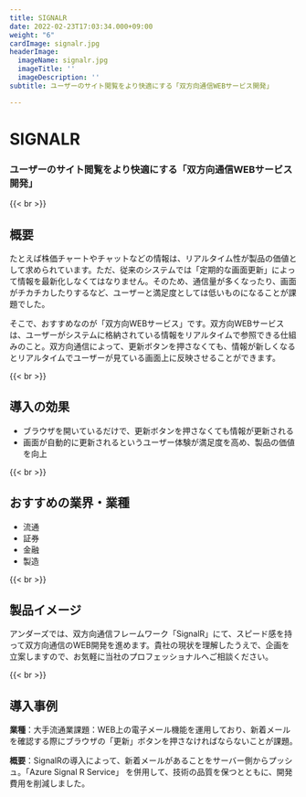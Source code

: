 ```yaml
---
title: SIGNALR
date: 2022-02-23T17:03:34.000+09:00
weight: "6"
cardImage: signalr.jpg
headerImage:
  imageName: signalr.jpg
  imageTitle: ''
  imageDescription: ''
subtitle: ユーザーのサイト閲覧をより快適にする「双方向通信WEBサービス開発」

---
```

# SIGNALR

### ユーザーのサイト閲覧をより快適にする「双方向通信WEBサービス開発」

{{< br >}}

## 概要

たとえば株価チャートやチャットなどの情報は、リアルタイム性が製品の価値として求められています。ただ、従来のシステムでは「定期的な画面更新」によって情報を最新化しなくてはなりません。そのため、通信量が多くなったり、画面がチカチカしたりするなど、ユーザーと満足度としては低いものになることが課題でした。

そこで、おすすめなのが「双方向WEBサービス」です。双方向WEBサービスは、ユーザーがシステムに格納されている情報をリアルタイムで参照できる仕組みのこと。双方向通信によって、更新ボタンを押さなくても、情報が新しくなるとリアルタイムでユーザーが見ている画面上に反映させることができます。

{{< br >}}

## 導入の効果

* ブラウザを開いているだけで、更新ボタンを押さなくても情報が更新される
* 画面が自動的に更新されるというユーザー体験が満足度を高め、製品の価値を向上

{{< br >}}

## おすすめの業界・業種

* 流通
* 証券
* 金融
* 製造

{{< br >}}

## 製品イメージ

アンダーズでは、双方向通信フレームワーク「SignalR」にて、スピード感を持って双方向通信のWEB開発を進めます。貴社の現状を理解したうえで、企画を立案しますので、お気軽に当社のプロフェッショナルへご相談ください。

{{< br >}}

## 導入事例

**業種**：大手流通業課題：WEB上の電子メール機能を運用しており、新着メールを確認する際にブラウザの「更新」ボタンを押さなければならないことが課題。

**概要**：SignalRの導入によって、新着メールがあることをサーバー側からプッシュ。「Azure Signal R Service」 を併用して、技術の品質を保つとともに、開発費用を削減しました。